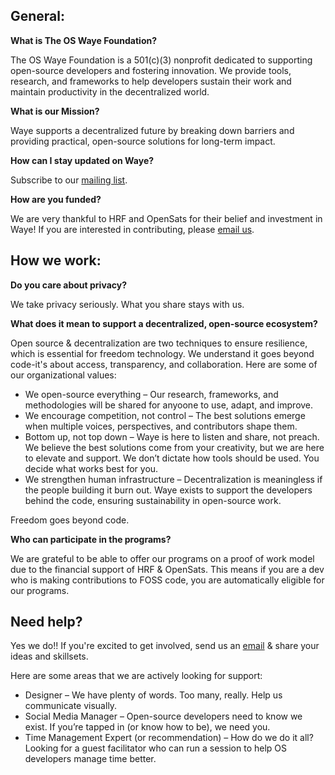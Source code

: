 ## General:

**What is The OS Waye Foundation?**

The OS Waye Foundation is a 501(c)(3) nonprofit dedicated to supporting open-source developers and fostering innovation. We provide tools, research, and frameworks to help developers sustain their work and maintain productivity in the decentralized world.

**What is our Mission?**

Waye supports a decentralized future by breaking down barriers and providing practical, open-source solutions for long-term impact.

**How can I stay updated on Waye?**

Subscribe to our [mailing list](https://www.waye.dev/subscribe). 

**How are you funded?**

We are very thankful to HRF and OpenSats for their belief and investment in Waye! If you are interested in contributing, please [email us](waye.dev@gmail.com). 

## How we work:
**Do you care about privacy?**

We take privacy seriously. What you share stays with us.

**What does it mean to support a decentralized, open-source ecosystem?**

Open source & decentralization are two techniques to ensure resilience, which is essential for freedom technology. We understand it goes beyond code-it's about access, transparency, and collaboration. Here are some of our organizational values:
- We open-source everything – Our research, frameworks, and methodologies will be shared for anyoone to use, adapt, and improve. 
- We encourage competition, not control – The best solutions emerge when multiple voices, perspectives, and contributors shape them.
- Bottom up, not top down – Waye is here to listen and share, not preach. We believe the best solutions come from your creativity, but we are here to elevate and support. We don’t dictate how tools should be used. You decide what works best for you.
- We strengthen human infrastructure – Decentralization is meaningless if the people building it burn out. Waye exists to support the developers behind the code, ensuring sustainability in open-source work.

Freedom goes beyond code. 

**Who can participate in the programs?**

We are grateful to be able to offer our programs on a proof of work model due to the financial support of HRF & OpenSats. This means if you are a dev who is making contributions to FOSS code, you are automatically eligible for our programs. 

## Need help?

Yes we do!! If you're excited to get involved, send us an [email](waye.dev@gmail.com) & share your ideas and skillsets. 

Here are some areas that we are actively looking for support: 
- Designer – We have plenty of words. Too many, really. Help us communicate visually.
- Social Media Manager – Open-source developers need to know we exist. If you’re tapped in (or know how to be), we need you.
- Time Management Expert (or recommendation) – How do we do it all? Looking for a guest facilitator who can run a session to help OS developers manage time better.
